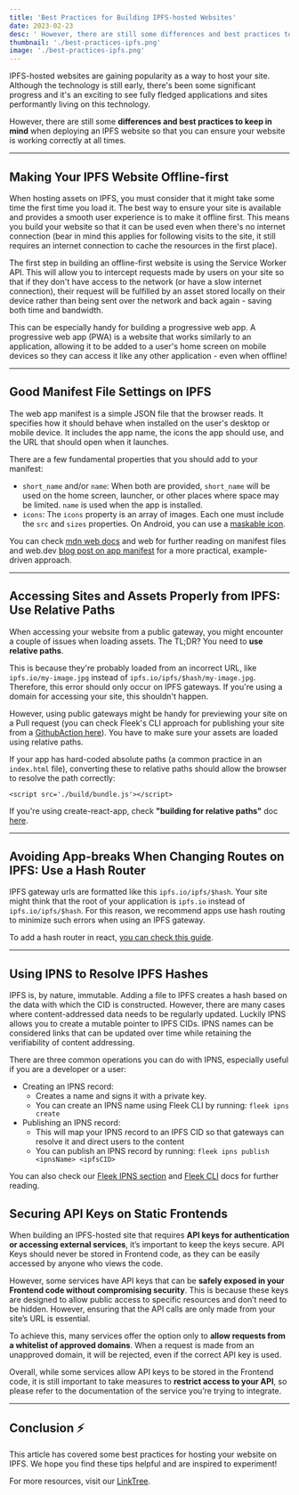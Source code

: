 ```yaml
---
title: 'Best Practices for Building IPFS-hosted Websites'
date: 2023-02-23
desc: ' However, there are still some differences and best practices to keep in mind when deploying an IPFS website so that you can ensure your website is working correctly at all times.'
thumbnail: './best-practices-ipfs.png'
image: './best-practices-ipfs.png'
---
```


IPFS-hosted websites are gaining popularity as a way to host your site. Although the technology is still early, there's been some significant progress and it's an exciting to see fully fledged applications and sites performantly living on this technology.

However, there are still some **differences and best practices to keep in mind** when deploying an IPFS website so that you can ensure your website is working correctly at all times.

---

## Making Your IPFS Website Offline-first

When hosting assets on IPFS, you must consider that it might take some time the first time you load it. The best way to ensure your site is available and provides a smooth user experience is to make it offline first. This means you build your website so that it can be used even when there's no internet connection (bear in mind this applies for following visits to the site, it still requires an internet connection to cache the resources in the first place).

The first step in building an offline-first website is using the Service Worker API. This will allow you to intercept requests made by users on your site so that if they don't have access to the network (or have a slow internet connection), their request will be fulfilled by an asset stored locally on their device rather than being sent over the network and back again - saving both time and bandwidth.

This can be especially handy for building a progressive web app. A progressive web app (PWA) is a website that works similarly to an application, allowing it to be added to a user's home screen on mobile devices so they can access it like any other application - even when offline!

---

## Good Manifest File Settings on IPFS

The web app manifest is a simple JSON file that the browser reads. It specifies how it should behave when installed on the user's desktop or mobile device. It includes the app name, the icons the app should use, and the URL that should open when it launches.

There are a few fundamental properties that you should add to your manifest:

- `short_name` and/or `name`: When both are provided, `short_name` will be used on the home screen, launcher, or other places where space may be limited. `name` is used when the app is installed.
- `icons`: The `icons` property is an array of images. Each one must include the `src` and `sizes` properties. On Android, you can use a [maskable icon](https://web.dev/maskable-icon/).

You can check [mdn web docs](https://developer.mozilla.org/en-US/docs/Mozilla/Add-ons/WebExtensions/manifest.json) and web for further reading on manifest files and web.dev [blog post on app manifest](https://web.dev/add-manifest/) for a more practical, example-driven approach.

---

## Accessing Sites and Assets Properly from IPFS: Use Relative Paths

When accessing your website from a public gateway, you might encounter a couple of issues when loading assets. The TL;DR? You need to **use relative paths**.

This is because they're probably loaded from an incorrect URL, like `ipfs.io/my-image.jpg` instead of `ipfs.io/ipfs/$hash/my-image.jpg`. Therefore, this error should only occur on IPFS gateways. If you're using a domain for accessing your site, this shouldn't happen.

However, using public gateways might be handy for previewing your site on a Pull request (you can check Fleek's CLI approach for publishing your site from a [GithubAction here](https://docs.fleek.xyz/docs/CLI/sites#continuous-integration-ci)). You have to make sure your assets are loaded using relative paths.

If your app has hard-coded absolute paths (a common practice in an `index.html` file), converting these to relative paths should allow the browser to resolve the path correctly:

```
<script src='./build/bundle.js'></script>
```

If you're using create-react-app, check **"building for relative paths"** doc [here](https://create-react-app.dev/docs/deployment/#building-for-relative-paths).

---

## Avoiding App-breaks When Changing Routes on IPFS: Use a Hash Router

IPFS gateway urls are formatted like this `ipfs.io/ipfs/$hash`. Your site might think that the root of your application is `ipfs.io` instead of `ipfs.io/ipfs/$hash`. For this reason, we recommend apps use hash routing to minimize such errors when using an IPFS gateway.

To add a hash router in react, [you can check this guide](https://reactrouter.com/web/api/HashRouter).

---

## Using IPNS to Resolve IPFS Hashes

IPFS is, by nature, immutable. Adding a file to IPFS creates a hash based on the data with which the CID is constructed. However, there are many cases where content-addressed data needs to be regularly updated. Luckily IPNS allows you to create a mutable pointer to IPFS CIDs. IPNS names can be considered links that can be updated over time while retaining the verifiability of content addressing.

There are three common operations you can do with IPNS, especially useful if you are a developer or a user:

- Creating an IPNS record:
  - Creates a name and signs it with a private key.
  - You can create an IPNS name using Fleek CLI by running: `fleek ipns create`
- Publishing an IPNS record:
  - This will map your IPNS record to an IPFS CID so that gateways can resolve it and direct users to the content
  - You can publish an IPNS record by running: `fleek ipns publish <ipnsName> <ipfsCID>`

You can also check our [Fleek IPNS section](https://docs.fleek.xyz/docs/CLI/ipns/) and [Fleek CLI](https://docs.fleek.xyz/docs/CLI/) docs for further reading.

## Securing API Keys on Static Frontends

When building an IPFS-hosted site that requires **API keys for authentication or accessing external services**, it’s important to keep the keys secure. API Keys should never be stored in Frontend code, as they can be easily accessed by anyone who views the code.

However, some services have API keys that can be **safely exposed in your Frontend code without compromising security**. This is because these keys are designed to allow public access to specific resources and don’t need to be hidden. However, ensuring that the API calls are only made from your site’s URL is essential.

To achieve this, many services offer the option only to **allow requests from a whitelist of approved domains**. When a request is made from an unapproved domain, it will be rejected, even if the correct API key is used.

Overall, while some services allow API keys to be stored in the Frontend code, it is still important to take measures to **restrict access to your API**, so please refer to the documentation of the service you’re trying to integrate.

---

## Conclusion ⚡

This article has covered some best practices for hosting your website on IPFS. We hope you find these tips helpful and are inspired to experiment!

For more resources, visit our [LinkTree](https://linktr.ee/fleek).
